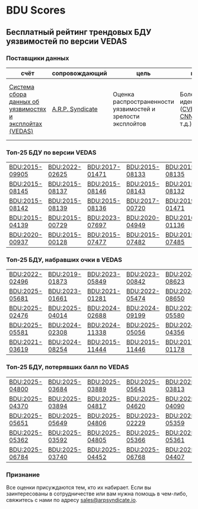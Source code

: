 
# BDU Scores
## Бесплатный рейтинг трендовых БДУ уязвимостей по версии VEDAS

### Поставщики данных
| счёт | cопровождающий | цель | покрытие | определение | частота |
| ----- | ---------- | ------- | -------- | ----------- | --------- |
| [Система сбора данных об уязвимостях и эксплойтах (VEDAS)](https://vedas.arpsyndicate.io) | [A.R.P. Syndicate](https://www.arpsyndicate.io) | Оценка распространенности уязвимостей и зрелости эксплойтов | Более 50 идентификаторов ([CVE](https://github.com/ARPSyndicate/cve-scores), [EUVD](https://github.com/ARPSyndicate/euvd-scores), [CNNVD](https://github.com/ARPSyndicate/cnnvd-scores), [BDU](https://github.com/ARPSyndicate/bdu-scores) и т.д.) | Аналитические данные с открытым исходным кодом (OSINT), полученные от [Exploit Observer](https://www.exploit.observer) | 6-8 часов |



<h3>Топ-25 БДУ по версии VEDAS</h3>

<table>
  <tr>
    <td><a href='https://vedas.arpsyndicate.io/?vuln=BDU:2015-09905'>BDU:2015-09905</a></td>
    <td><a href='https://vedas.arpsyndicate.io/?vuln=BDU:2022-02625'>BDU:2022-02625</a></td>
    <td><a href='https://vedas.arpsyndicate.io/?vuln=BDU:2017-01471'>BDU:2017-01471</a></td>
    <td><a href='https://vedas.arpsyndicate.io/?vuln=BDU:2015-08133'>BDU:2015-08133</a></td>
    <td><a href='https://vedas.arpsyndicate.io/?vuln=BDU:2015-08135'>BDU:2015-08135</a></td>
  </tr>
  <tr>
    <td><a href='https://vedas.arpsyndicate.io/?vuln=BDU:2015-08145'>BDU:2015-08145</a></td>
    <td><a href='https://vedas.arpsyndicate.io/?vuln=BDU:2015-08137'>BDU:2015-08137</a></td>
    <td><a href='https://vedas.arpsyndicate.io/?vuln=BDU:2015-08146'>BDU:2015-08146</a></td>
    <td><a href='https://vedas.arpsyndicate.io/?vuln=BDU:2015-08143'>BDU:2015-08143</a></td>
    <td><a href='https://vedas.arpsyndicate.io/?vuln=BDU:2015-08132'>BDU:2015-08132</a></td>
  </tr>
  <tr>
    <td><a href='https://vedas.arpsyndicate.io/?vuln=BDU:2015-08142'>BDU:2015-08142</a></td>
    <td><a href='https://vedas.arpsyndicate.io/?vuln=BDU:2015-08139'>BDU:2015-08139</a></td>
    <td><a href='https://vedas.arpsyndicate.io/?vuln=BDU:2015-08136'>BDU:2015-08136</a></td>
    <td><a href='https://vedas.arpsyndicate.io/?vuln=BDU:2017-00720'>BDU:2017-00720</a></td>
    <td><a href='https://vedas.arpsyndicate.io/?vuln=BDU:2019-01471'>BDU:2019-01471</a></td>
  </tr>
  <tr>
    <td><a href='https://vedas.arpsyndicate.io/?vuln=BDU:2015-04139'>BDU:2015-04139</a></td>
    <td><a href='https://vedas.arpsyndicate.io/?vuln=BDU:2015-00729'>BDU:2015-00729</a></td>
    <td><a href='https://vedas.arpsyndicate.io/?vuln=BDU:2023-07697'>BDU:2023-07697</a></td>
    <td><a href='https://vedas.arpsyndicate.io/?vuln=BDU:2020-04949'>BDU:2020-04949</a></td>
    <td><a href='https://vedas.arpsyndicate.io/?vuln=BDU:2016-01136'>BDU:2016-01136</a></td>
  </tr>
  <tr>
    <td><a href='https://vedas.arpsyndicate.io/?vuln=BDU:2020-00937'>BDU:2020-00937</a></td>
    <td><a href='https://vedas.arpsyndicate.io/?vuln=BDU:2015-00128'>BDU:2015-00128</a></td>
    <td><a href='https://vedas.arpsyndicate.io/?vuln=BDU:2015-07477'>BDU:2015-07477</a></td>
    <td><a href='https://vedas.arpsyndicate.io/?vuln=BDU:2015-07482'>BDU:2015-07482</a></td>
    <td><a href='https://vedas.arpsyndicate.io/?vuln=BDU:2015-07485'>BDU:2015-07485</a></td>
  </tr>
</table>


<h3>Топ-25 БДУ, набравших очки в VEDAS</h3>

<table>
  <tr>
    <td><a href='https://vedas.arpsyndicate.io/?vuln=BDU:2022-02496'>BDU:2022-02496</a></td>
    <td><a href='https://vedas.arpsyndicate.io/?vuln=BDU:2019-01873'>BDU:2019-01873</a></td>
    <td><a href='https://vedas.arpsyndicate.io/?vuln=BDU:2023-05849'>BDU:2023-05849</a></td>
    <td><a href='https://vedas.arpsyndicate.io/?vuln=BDU:2023-00842'>BDU:2023-00842</a></td>
    <td><a href='https://vedas.arpsyndicate.io/?vuln=BDU:2024-08623'>BDU:2024-08623</a></td>
  </tr>
  <tr>
    <td><a href='https://vedas.arpsyndicate.io/?vuln=BDU:2025-05681'>BDU:2025-05681</a></td>
    <td><a href='https://vedas.arpsyndicate.io/?vuln=BDU:2023-01661'>BDU:2023-01661</a></td>
    <td><a href='https://vedas.arpsyndicate.io/?vuln=BDU:2021-01281'>BDU:2021-01281</a></td>
    <td><a href='https://vedas.arpsyndicate.io/?vuln=BDU:2022-05474'>BDU:2022-05474</a></td>
    <td><a href='https://vedas.arpsyndicate.io/?vuln=BDU:2024-08650'>BDU:2024-08650</a></td>
  </tr>
  <tr>
    <td><a href='https://vedas.arpsyndicate.io/?vuln=BDU:2025-02476'>BDU:2025-02476</a></td>
    <td><a href='https://vedas.arpsyndicate.io/?vuln=BDU:2025-04014'>BDU:2025-04014</a></td>
    <td><a href='https://vedas.arpsyndicate.io/?vuln=BDU:2024-02688'>BDU:2024-02688</a></td>
    <td><a href='https://vedas.arpsyndicate.io/?vuln=BDU:2024-09199'>BDU:2024-09199</a></td>
    <td><a href='https://vedas.arpsyndicate.io/?vuln=BDU:2025-05580'>BDU:2025-05580</a></td>
  </tr>
  <tr>
    <td><a href='https://vedas.arpsyndicate.io/?vuln=BDU:2025-05581'>BDU:2025-05581</a></td>
    <td><a href='https://vedas.arpsyndicate.io/?vuln=BDU:2024-02308'>BDU:2024-02308</a></td>
    <td><a href='https://vedas.arpsyndicate.io/?vuln=BDU:2024-11338'>BDU:2024-11338</a></td>
    <td><a href='https://vedas.arpsyndicate.io/?vuln=BDU:2025-05056'>BDU:2025-05056</a></td>
    <td><a href='https://vedas.arpsyndicate.io/?vuln=BDU:2024-04356'>BDU:2024-04356</a></td>
  </tr>
  <tr>
    <td><a href='https://vedas.arpsyndicate.io/?vuln=BDU:2021-03619'>BDU:2021-03619</a></td>
    <td><a href='https://vedas.arpsyndicate.io/?vuln=BDU:2024-08254'>BDU:2024-08254</a></td>
    <td><a href='https://vedas.arpsyndicate.io/?vuln=BDU:2015-11444'>BDU:2015-11444</a></td>
    <td><a href='https://vedas.arpsyndicate.io/?vuln=BDU:2015-11446'>BDU:2015-11446</a></td>
    <td><a href='https://vedas.arpsyndicate.io/?vuln=BDU:2017-01178'>BDU:2017-01178</a></td>
  </tr>
</table>


<h3>Топ-25 БДУ, потерявших балл по VEDAS</h3>

<table>
  <tr>
    <td><a href='https://vedas.arpsyndicate.io/?vuln=BDU:2025-04800'>BDU:2025-04800</a></td>
    <td><a href='https://vedas.arpsyndicate.io/?vuln=BDU:2025-03684'>BDU:2025-03684</a></td>
    <td><a href='https://vedas.arpsyndicate.io/?vuln=BDU:2025-03889'>BDU:2025-03889</a></td>
    <td><a href='https://vedas.arpsyndicate.io/?vuln=BDU:2025-05643'>BDU:2025-05643</a></td>
    <td><a href='https://vedas.arpsyndicate.io/?vuln=BDU:2025-03813'>BDU:2025-03813</a></td>
  </tr>
  <tr>
    <td><a href='https://vedas.arpsyndicate.io/?vuln=BDU:2025-04370'>BDU:2025-04370</a></td>
    <td><a href='https://vedas.arpsyndicate.io/?vuln=BDU:2025-03894'>BDU:2025-03894</a></td>
    <td><a href='https://vedas.arpsyndicate.io/?vuln=BDU:2025-04817'>BDU:2025-04817</a></td>
    <td><a href='https://vedas.arpsyndicate.io/?vuln=BDU:2025-04620'>BDU:2025-04620</a></td>
    <td><a href='https://vedas.arpsyndicate.io/?vuln=BDU:2025-04090'>BDU:2025-04090</a></td>
  </tr>
  <tr>
    <td><a href='https://vedas.arpsyndicate.io/?vuln=BDU:2025-05651'>BDU:2025-05651</a></td>
    <td><a href='https://vedas.arpsyndicate.io/?vuln=BDU:2025-05649'>BDU:2025-05649</a></td>
    <td><a href='https://vedas.arpsyndicate.io/?vuln=BDU:2025-04806'>BDU:2025-04806</a></td>
    <td><a href='https://vedas.arpsyndicate.io/?vuln=BDU:2023-02229'>BDU:2023-02229</a></td>
    <td><a href='https://vedas.arpsyndicate.io/?vuln=BDU:2025-05359'>BDU:2025-05359</a></td>
  </tr>
  <tr>
    <td><a href='https://vedas.arpsyndicate.io/?vuln=BDU:2025-05362'>BDU:2025-05362</a></td>
    <td><a href='https://vedas.arpsyndicate.io/?vuln=BDU:2025-03592'>BDU:2025-03592</a></td>
    <td><a href='https://vedas.arpsyndicate.io/?vuln=BDU:2025-04805'>BDU:2025-04805</a></td>
    <td><a href='https://vedas.arpsyndicate.io/?vuln=BDU:2025-05366'>BDU:2025-05366</a></td>
    <td><a href='https://vedas.arpsyndicate.io/?vuln=BDU:2025-05361'>BDU:2025-05361</a></td>
  </tr>
  <tr>
    <td><a href='https://vedas.arpsyndicate.io/?vuln=BDU:2025-06784'>BDU:2025-06784</a></td>
    <td><a href='https://vedas.arpsyndicate.io/?vuln=BDU:2025-03740'>BDU:2025-03740</a></td>
    <td><a href='https://vedas.arpsyndicate.io/?vuln=BDU:2025-04452'>BDU:2025-04452</a></td>
    <td><a href='https://vedas.arpsyndicate.io/?vuln=BDU:2025-06768'>BDU:2025-06768</a></td>
    <td><a href='https://vedas.arpsyndicate.io/?vuln=BDU:2025-04407'>BDU:2025-04407</a></td>
  </tr>
</table>


### Признание
Все оценки присуждаются тем, кто их набирает.
Если вы заинтересованы в сотрудничестве или вам нужна помощь в чем-либо, свяжитесь с нами по адресу [sales@arpsyndicate.io](mailto:sales@arpsyndicate.io).

